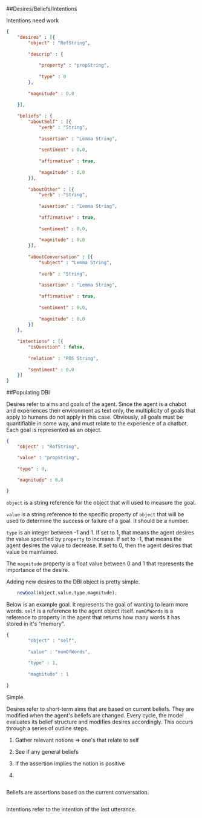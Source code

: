 ##Desires/Beliefs/Intentions

Intentions need work

```json
{
	"desires" : [{
		"object" : "RefString",
		
		"descrip" : {
			
			"property" : "propString",
			
			"type" : 0
		},
		
		"magnitude" : 0.0
					
	}],
	
	"beliefs" : {
		"aboutSelf" : [{
			"verb" : "String",
			
			"assertion" : "Lemma String",
			
			"sentiment" : 0.0,
			
			"affirmative" : true,
			
			"magnitude" : 0.0
		}],
		
		"aboutOther" : [{
			"verb" : "String",
			
			"assertion" : "Lemma String",
			
			"affirmative" : true,
			
			"sentiment" : 0.0,
			
			"magnitude" : 0.0
		}],
		
		"aboutConversation" : [{
			"subject" : "Lemma String",
			
			"verb" : "String",
			
			"assertion" : "Lemma String",
			
			"affirmative" : true,
			
			"sentiment" : 0.0,
			
			"magnitude" : 0.0
		}]
	},
	
	"intentions" : [{
		"isQuestion" : false,
		
		"relation" : "POS String",
		
		"sentiment" : 0.0
	}]
}
```

##Populating DBI

Desires refer to aims and goals of the agent. Since the agent is a chabot and experiences 
their environment as text only, the multiplicity of goals that apply to humans do not apply 
in this case. Obviously, all goals must be quantifiable in some way, and must relate to the
experience of a chatbot. Each goal is represented as an object.

```json
{
	"object" : "RefString",

	"value" : "propString",
			
	"type" : 0,

	"magnitude" : 0.0
				
}
```

```object``` is a string reference for the object that will used to measure the
goal.

```value```  is a string reference to the specific property of ```object``` that will
	be used to determine the success or failure of a goal. It should be a number.

```type``` is an integer between -1 and 1. If set to 1, that means the agent desires the value 
specified by ```property``` to increase. If set to -1, that means the agent desires the value 
to decrease. If set to 0, then the agent desires that value be maintained.

The ```magnitude``` property is a float value between 0 and 1 that represents the importance
of the desire.

Adding new desires to the DBI object is pretty simple.

```javascript
	newGoal(object,value,type,magnitude);
```
Below is an example goal. It represents the goal of wanting to learn more words.
```self``` is a reference to the agent object itself. ```numOfWords``` is a reference to property
in the agent that returns how many words it has stored in it's "memory".

```javascript
{
		"object" : "self",
	
		"value" : "numOfWords",
				
		"type" : 1,
	
		"magnitude" : 1
					
}	
```

Simple.


Desires refer to short-term aims that are based on current beliefs. They are modified when
the agent's beliefs are changed. Every cycle, the model evaluates its belief structure and 
modifies desires accordingly. This occurs through a series of outline steps.

1. Gather relevant notions => one's that relate to self

2. See if any general beliefs 

3. If the assertion implies the notion is positive

4.

```javascript

```

Beliefs are assertions based on the current conversation.
```javascript
```
Intentions refer to the intention of the last utterance.
```javascript
```

